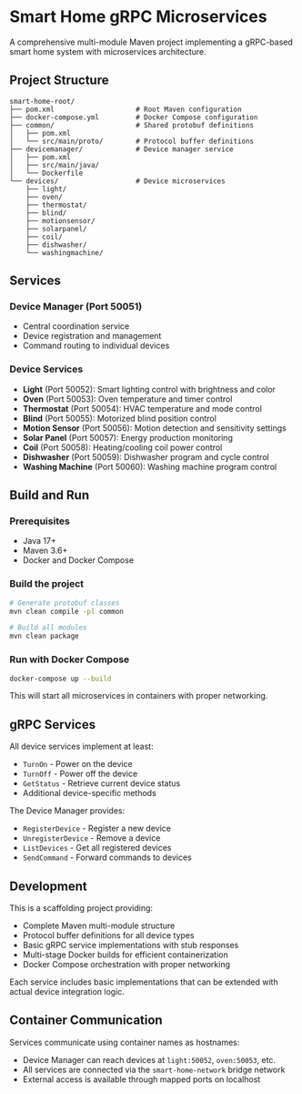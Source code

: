 # Smart Home gRPC Microservices

A comprehensive multi-module Maven project implementing a gRPC-based smart home system with microservices architecture.

## Project Structure

```
smart-home-root/
├── pom.xml                    # Root Maven configuration
├── docker-compose.yml         # Docker Compose configuration
├── common/                    # Shared protobuf definitions
│   ├── pom.xml
│   └── src/main/proto/        # Protocol buffer definitions
├── devicemanager/             # Device manager service
│   ├── pom.xml
│   ├── src/main/java/
│   └── Dockerfile
└── devices/                   # Device microservices
    ├── light/
    ├── oven/
    ├── thermostat/
    ├── blind/
    ├── motionsensor/
    ├── solarpanel/
    ├── coil/
    ├── dishwasher/
    └── washingmachine/
```

## Services

### Device Manager (Port 50051)
- Central coordination service
- Device registration and management
- Command routing to individual devices

### Device Services
- **Light** (Port 50052): Smart lighting control with brightness and color
- **Oven** (Port 50053): Oven temperature and timer control
- **Thermostat** (Port 50054): HVAC temperature and mode control
- **Blind** (Port 50055): Motorized blind position control
- **Motion Sensor** (Port 50056): Motion detection and sensitivity settings
- **Solar Panel** (Port 50057): Energy production monitoring
- **Coil** (Port 50058): Heating/cooling coil power control
- **Dishwasher** (Port 50059): Dishwasher program and cycle control
- **Washing Machine** (Port 50060): Washing machine program control

## Build and Run

### Prerequisites
- Java 17+
- Maven 3.6+
- Docker and Docker Compose

### Build the project
```bash
# Generate protobuf classes
mvn clean compile -pl common

# Build all modules
mvn clean package
```

### Run with Docker Compose
```bash
docker-compose up --build
```

This will start all microservices in containers with proper networking.

## gRPC Services

All device services implement at least:
- `TurnOn` - Power on the device
- `TurnOff` - Power off the device
- `GetStatus` - Retrieve current device status
- Additional device-specific methods

The Device Manager provides:
- `RegisterDevice` - Register a new device
- `UnregisterDevice` - Remove a device
- `ListDevices` - Get all registered devices
- `SendCommand` - Forward commands to devices

## Development

This is a scaffolding project providing:
- Complete Maven multi-module structure
- Protocol buffer definitions for all device types
- Basic gRPC service implementations with stub responses
- Multi-stage Docker builds for efficient containerization
- Docker Compose orchestration with proper networking

Each service includes basic implementations that can be extended with actual device integration logic.

## Container Communication

Services communicate using container names as hostnames:
- Device Manager can reach devices at `light:50052`, `oven:50053`, etc.
- All services are connected via the `smart-home-network` bridge network
- External access is available through mapped ports on localhost